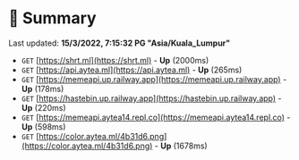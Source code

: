 # 📖 Summary
Last updated: **15/3/2022, 7:15:32 PG "Asia/Kuala_Lumpur"**

- `GET` [https://shrt.ml](https://shrt.ml) - **Up** (2000ms)
- `GET` [https://api.aytea.ml](https://api.aytea.ml) - **Up** (265ms)
- `GET` [https://memeapi.up.railway.app](https://memeapi.up.railway.app) - **Up** (178ms)
- `GET` [https://hastebin.up.railway.app](https://hastebin.up.railway.app) - **Up** (220ms)
- `GET` [https://memeapi.aytea14.repl.co](https://memeapi.aytea14.repl.co) - **Up** (598ms)
- `GET` [https://color.aytea.ml/4b31d6.png](https://color.aytea.ml/4b31d6.png) - **Up** (1678ms)
